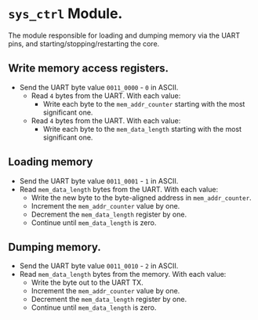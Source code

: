 
# `sys_ctrl` Module.

The module responsible for loading and dumping memory via the UART pins, and
starting/stopping/restarting the core.

## Write memory access registers.

- Send the UART byte value `0011_0000` - `0` in ASCII.
  - Read `4` bytes from the UART. With each value:
    - Write each byte to the `mem_addr_counter` starting with the most
      significant one.
  - Read `4` bytes from the UART. With each value:
    - Write each byte to the `mem_data_length` starting with the most
      significant one.

## Loading memory

- Send the UART byte value `0011_0001` - `1` in ASCII.
 - Read `mem_data_length` bytes from the UART. With each value:
   - Write the new byte to the byte-aligned address in `mem_addr_counter`.
   - Increment the `mem_addr_counter` value by one.
   - Decrement the `mem_data_length` register by one.
   - Continue until `mem_data_length` is zero.

## Dumping memory.

- Send the UART byte value `0011_0010` - `2` in ASCII.
 - Read `mem_data_length` bytes from the memory. With each value:
   - Write the byte out to the UART TX.
   - Increment the `mem_addr_counter` value by one.
   - Decrement the `mem_data_length` register by one.
   - Continue until `mem_data_length` is zero.
